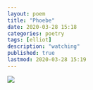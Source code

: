 ```yaml
---
layout: poem
title: "Phoebe"
date: 2020-03-28 15:18
categories: poetry
tags: [elliot] 
description: "watching"
published: true
lastmod: 2020-03-28 15:19
---
```


<img src="{{ site.url }}/assets/img/IMG_20200328_150857.jpg" max-width="1000" />
